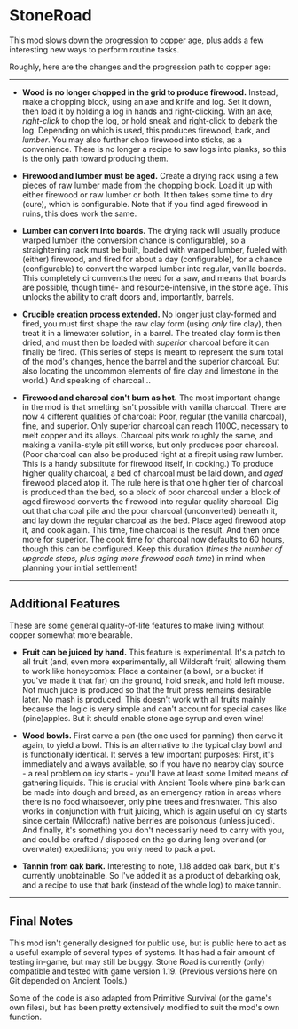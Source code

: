# StoneRoad
This mod slows down the progression to copper age, plus adds a few interesting new ways to perform routine tasks.

Roughly, here are the changes and the progression path to copper age:

***

* **Wood is no longer chopped in the grid to produce firewood.**
Instead, make a chopping block, using an axe and knife and log. Set it down, then load it by holding a log in hands and right-clicking. With an axe, *right-click* to chop the log, or hold sneak and right-click to debark the log.
Depending on which is used, this produces firewood, bark, and *lumber*. You may also further chop firewood into sticks, as a convenience.
There is no longer a recipe to saw logs into planks, so this is the only path toward producing them.

* **Firewood and lumber must be aged.**
Create a drying rack using a few pieces of raw lumber made from the chopping block. Load it up with either firewood or raw lumber or both. It then takes some time to dry (cure), which is configurable. Note that if you find aged firewood in ruins,
this does work the same.

* **Lumber can convert into boards.**
The drying rack will usually produce warped lumber (the conversion chance is configurable), so a straightening rack must be built, loaded with warped lumber, fueled with (either) firewood, and fired for about a day (configurable), for a chance (configurable)
to convert the warped lumber into regular, vanilla boards. This completely circumvents the need for a saw, and means that boards are possible, though time- and resource-intensive, in the stone age. This unlocks the ability to craft doors and, importantly, barrels.

* **Crucible creation process extended.**
No longer just clay-formed and fired, you must first shape the raw clay form (using *only* fire clay), then treat it in a limewater solution, in a barrel.
The treated clay form is then dried, and must then be loaded with *superior* charcoal before it can finally be fired.
(This series of steps is meant to represent the sum total of the mod's changes, hence the barrel and the superior charcoal. But also locating the uncommon elements of fire clay and limestone in the world.)
And speaking of charcoal...

* **Firewood and charcoal don't burn as hot.**
The most important change in the mod is that smelting isn't possible with vanilla charcoal. There are now 4 different qualities of charcoal: Poor, regular (the vanilla charcoal), fine, and superior.
Only superior charcoal can reach 1100C, necessary to melt copper and its alloys.
Charcoal pits work roughly the same, and making a vanilla-style pit still works, but only produces poor charcoal. (Poor charcoal can also be produced right at a firepit using raw lumber. This is a handy substitute for firewood itself, in cooking.)
To produce higher quality charcoal, a bed of charcoal must be laid down, and *aged* firewood placed atop it.
The rule here is that one higher tier of charcoal is produced than the bed, so a block of poor charcoal under a block of aged firewood converts the firewood into regular quality charcoal.
Dig out that charcoal pile and the poor charcoal (unconverted) beneath it, and lay down the regular charcoal as the bed. Place aged firewood atop it, and cook again. This time, fine charcoal is the result. And then once more for superior.
The cook time for charcoal now defaults to 60 hours, though this can be configured. Keep this duration (*times the number of upgrade steps, plus aging more firewood each time*) in mind when planning your initial settlement!

***

## Additional Features
These are some general quality-of-life features to make living without copper somewhat more bearable.

* **Fruit can be juiced by hand.** This feature is experimental. It's a patch to all fruit (and, even more experimentally, all Wildcraft fruit) allowing them to work like honeycombs:
Place a container (a bowl, or a bucket if you've made it that far) on the ground, hold sneak, and hold left mouse. Not much juice is produced so that the fruit press remains desirable later. No mash is produced.
This doesn't work with all fruits mainly because the logic is very simple and can't account for special cases like (pine)apples. But it should enable stone age syrup and even wine!

* **Wood bowls.** First carve a pan (the one used for panning) then carve it again, to yield a bowl. This is an alternative to the typical clay bowl and is functionally identical. It serves a few important purposes:
First, it's immediately and always available, so if you have no nearby clay source - a real problem on icy starts - you'll have at least some limited means of gathering liquids.
This is crucial with Ancient Tools where pine bark can be made into dough and bread, as an emergency ration in areas where there is no food whatsoever, only pine trees and freshwater.
This also works in conjunction with fruit juicing, which is again useful on icy starts since certain (Wildcraft) native berries are poisonous (unless juiced).
And finally, it's something you don't necessarily need to carry with you, and could be crafted / disposed on the go during long overland (or overwater) expeditions; you only need to pack a pot.

* **Tannin from oak bark.** Interesting to note, 1.18 added oak bark, but it's currently unobtainable. So I've added it as a product of debarking oak, and a recipe to use that bark (instead of the whole log) to make tannin.

***

## Final Notes
This mod isn't generally designed for public use, but is public here to act as a useful example of several types of systems. It has had a fair amount of testing in-game, but may still be buggy.
Stone Road is currently (only) compatible and tested with game version 1.19. (Previous versions here on Git depended on Ancient Tools.)

Some of the code is also adapted from Primitive Survival (or the game's own files), but has been pretty extensively modified to suit the mod's own function.
